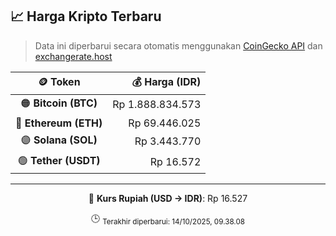 

<!-- HARGA_KRIPTO -->
## 📈 Harga Kripto Terbaru

> Data ini diperbarui secara otomatis menggunakan [CoinGecko API](https://www.coingecko.com/) dan [exchangerate.host](https://exchangerate.host/)

<div align="center">

| 🪙 Token | 💰 Harga (IDR) |
|:------:|---------------:|
| 🟠 **Bitcoin (BTC)**   | Rp 1.888.834.573 |
| 🔵 **Ethereum (ETH)**  | Rp 69.446.025 |
| 🟣 **Solana (SOL)**    | Rp 3.443.770 |
| 🟢 **Tether (USDT)**   | Rp 16.572 |

---

💱 **Kurs Rupiah (USD → IDR)**: Rp 16.527

🕒 <sub>Terakhir diperbarui: 14/10/2025, 09.38.08</sub>

</div>
<!-- /HARGA_KRIPTO -->